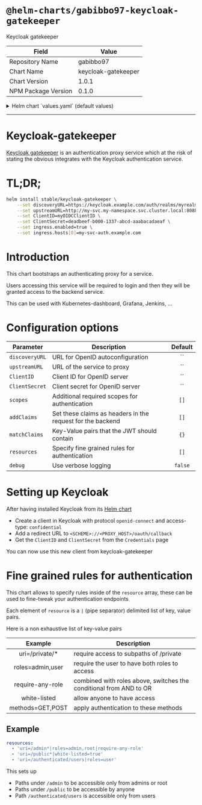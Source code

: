 # `@helm-charts/gabibbo97-keycloak-gatekeeper`

Keycloak gatekeeper

| Field               | Value               |
| ------------------- | ------------------- |
| Repository Name     | gabibbo97           |
| Chart Name          | keycloak-gatekeeper |
| Chart Version       | 1.0.1               |
| NPM Package Version | 0.1.0               |

<details>

<summary>Helm chart `values.yaml` (default values)</summary>

```yaml
# Default values for keycloak-gatekeeper.
# This is a YAML-formatted file.
# Declare variables to be passed into your templates.

replicaCount: 1

image:
  repository: keycloak/keycloak-gatekeeper
  tag: 4.6.0.Final
  pullPolicy: IfNotPresent

nameOverride: ''
fullnameOverride: ''

service:
  type: ClusterIP
  port: 80

ingress:
  enabled: false
  annotations:
    {}
    # kubernetes.io/ingress.class: nginx
    # kubernetes.io/tls-acme: "true"
  path: /
  hosts:
    - chart-example.local
  tls: []
  #  - secretName: chart-example-tls
  #    hosts:
  #      - chart-example.local

resources:
  {}
  # We usually recommend not to specify default resources and to leave this as a conscious
  # choice for the user. This also increases chances charts run on environments with little
  # resources, such as Minikube. If you do want to specify resources, uncomment the following
  # lines, adjust them as necessary, and remove the curly braces after 'resources:'.
  # limits:
  #  cpu: 100m
  #  memory: 128Mi
  # requests:
  #  cpu: 100m
  #  memory: 128Mi

nodeSelector: {}

tolerations: []

affinity: {}

# URL for OpenID autoconfiguration
# On Keycloak <server>/auth/realms/<realm_name>
discoveryURL: ''

# Service to proxy after successful authentication
# upstreamURL: http://my-service.my-namespace.svc.cluster.local:8088
upstreamURL: ''

# OpenID ClientID and secret
ClientID: ''
ClientSecret: ''

# Sets the encryption key used to encode the session state
# If not set it defaults to a random 32 characters alphanumeric string
encryptionKey: ''

# Require the following scopes in the request
scopes: []

# The following claims will be added to the headers of the request
# addClaims:
# - username
# - email
# - some_claim
# Will register three headers: X-Auth-Username, X-Auth-Email, X-Auth-Some-Claim
addClaims: []

# This allows to verify that a received JWT matches the expectations
matchClaims: {}

# These rules specify different authentication strategies for different URLs
# they follow this pattern: "key1=value1|key2=value2"
# Here is a non exhaustive list of key-value pairs
#   uri=/private/*    require access to subpaths of /private
#   roles=admin,user  require the user to have both roles to access
#   require-any-role  combined with roles above, switches the conditional from AND to OR
#   white-listed      allow anyone to have access
#   methods=GET,POST  apply authentication to these methods
rules: []

# Print verbose logs
debug: false

rbac:
  # Specifies whether RBAC resources should be created
  create: true

serviceAccount:
  # Specifies whether a ServiceAccount should be created
  create: true
  # The name of the ServiceAccount to use.
  # If not set and create is true, a name is generated using the fullname template
  name:

# Expose Prometheus metrics
prometheusMetrics: true
```

</details>

---

# Keycloak-gatekeeper

[Keycloak gatekeeper](https://github.com/keycloak/keycloak-gatekeeper) is an authentication proxy service which at the risk of stating the obvious integrates with the Keycloak authentication service.

# TL;DR;

```bash
helm install stable/keycloak-gatekeeper \
    --set discoveryURL=https://keycloak.example.com/auth/realms/myrealm \
    --set upstreamURL=http://my-svc.my-namespace.svc.cluster.local:8088 \
    --set ClientID=myOIDCClientID \
    --set ClientSecret=deadbeef-b000-1337-abcd-aaabacadaeaf \
    --set ingress.enabled=true \
    --set ingress.hosts[0]=my-svc-auth.example.com
```

# Introduction

This chart bootstraps an authenticating proxy for a service.

Users accessing this service will be required to login and then they will be granted access to the backend service.

This can be used with Kubernetes-dashboard, Grafana, Jenkins, ...

# Configuration options

| Parameter      | Description                                                | Default |
| -------------- | ---------------------------------------------------------- | :-----: |
| `discoveryURL` | URL for OpenID autoconfiguration                           |   ``    |
| `upstreamURL`  | URL of the service to proxy                                |   ``    |
| `ClientID`     | Client ID for OpenID server                                |   ``    |
| `ClientSecret` | Client secret for OpenID server                            |   ``    |
| `scopes`       | Additional required scopes for authentication              |  `[]`   |
| `addClaims`    | Set these claims as headers in the request for the backend |  `[]`   |
| `matchClaims`  | Key-Value pairs that the JWT should contain                |  `{}`   |
| `resources`    | Specify fine grained rules for authentication              |  `[]`   |
| `debug`        | Use verbose logging                                        | `false` |

# Setting up Keycloak

After having installed Keycloak from its [Helm chart](https://github.com/helm/charts/tree/master/stable/keycloak)

- Create a client in Keycloak with protocol `openid-connect` and access-type: `confidential`
- Add a redirect URL to `<SCHEME>://<PROXY_HOST>/oauth/callback`
- Get the `ClientID` and `ClientSecret` from the `Credentials` page

You can now use this new client from keycloak-gatekeeper

# Fine grained rules for authentication

This chart allows to specify rules inside of the `resource` array, these can be used to fine-tweak your authentication endpoints

Each element of `resource` is a `|` (pipe separator) delimited list of key, value pairs.

Here is a non exhaustive list of key-value pairs

|     Example      | Description                                                        |
| :--------------: | ------------------------------------------------------------------ |
| uri=/private/\*  | require access to subpaths of /private                             |
| roles=admin,user | require the user to have both roles to access                      |
| require-any-role | combined with roles above, switches the conditional from AND to OR |
|   white-listed   | allow anyone to have access                                        |
| methods=GET,POST | apply authentication to these methods                              |

## Example

```yaml
resources:
  - 'uri=/admin*|roles=admin,root|require-any-role'
  - 'uri=/public*|white-listed=true'
  - 'uri=/authenticated/users|roles=user'
```

This sets up

- Paths under `/admin` to be accessible only from admins or root
- Paths under `/public` to be accessible by anyone
- Path `/authenticated/users` is accessible only from users
